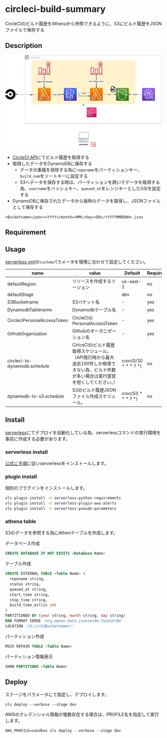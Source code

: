 circleci-build-summary
====
CircleCIのビルド履歴をAthenaから参照できるように、S3にビルド履歴をJSONファイルで保存する

## Description
![circleci-builds-data-image](./circleci-builds-data-image.png)
- [CircleCI API](https://circleci.com/docs/api/#recent-builds-across-all-projects)にてビルド履歴を取得する
- 取得したデータをDynamoDBに保存する
    - データの重複を排除する為に`reponame`をパーティションキー、`build_num`をソートキーに設定する
    - S3へデータを保存する時は、パーティションを跨いでデータを取得する為、`username`をハッシュキー、`queued_at`をレンジキーとしたGSIを設定する
- DynamoDBに保存されたデータから毎時のデータを取得し、JSONファイルとして保存する
```
<Bucketname>/year=<YYYY>/month=<MM>/day=<DD>/<YYYYMMDDHH>.json
```

## Requirement

## Usage
[serverless.yml](./serverless.yml)の`custom`パラメータを環境に合わせて設定してください。

|name|value|Default|Required|
|-|-|-|-|
|defaultRegion|リソースを作成するリージョン|us-east-1|no|
|defaultStage||dev|no|
|S3Bucketname|S3バケット名|-|yes|
|DynamodbTablename|Dynamodbテーブル名|-|yes|
|CircleciPersonalAccessToken|CircleCIのPersonalAccessToken|-|yes|
|GithubOrganization|Githubのオーガニゼーション名|-|yes|
|circleci-to-dynamodb.schedule|CirlceCIのビルド履歴取得スケジュール。（API発行時から最大過去100件しか取得できない為、ビルド件数が多い場合は実行感覚を短くしてください。）|cron(0/30 * * * ? *)|no|
|dynamodb-to-s3.schedule|S3のビルド履歴JSONファイル作成スケジュール。|cron(50 * * * ? *)|no|

## Install
[serverless](https://serverless.com/)にてデプロイを自動化している為、serverlessコマンドの実行環境を事前に作成する必要があります。

### serverless install
[公式に手順](https://github.com/serverless/serverless#quick-start)に従いserverlessをインストールします。

### plugin install
個別のプラグインをインストールします。
```bash
sls plugin install -n serverless-python-requirements
sls plugin install -n serverless-plugin-aws-alerts
sls plugin install -n serverless-pseudo-parameters
```

### athena table
S3のデータを参照する為にAthenテーブルを作成します。

データベース作成
```sql
CREATE DATABASE IF NOT EXISTS <Database Name>
```
テーブル作成
```sql
CREATE EXTERNAL TABLE <Table Name> (
  reponame string,
  status string,
  queued_at string,
  start_time string,
  stop_time string,
  build_time_millis int
)
PARTITIONED BY (year string, month string, day string)
ROW FORMAT SERDE 'org.openx.data.jsonserde.JsonSerDe'
LOCATION 's3://<S3Bucketname>/'
```
パーティション作成
```sql
MSCK REPAIR TABLE <Table Name>
```
パーティション情報表示
```sql
SHOW PARTITIONS <Table Name>
```

## Deploy
ステージをパラメータにて指定し、デプロイします。
```
sls deploy --verbose --stage dev
```

AWSのクレデンシャル情報が複数存在する場合は、PROFILE名を指定して実行します。
```
AWS_PROFILE=sandbox sls deploy --verbose --stage dev
```
